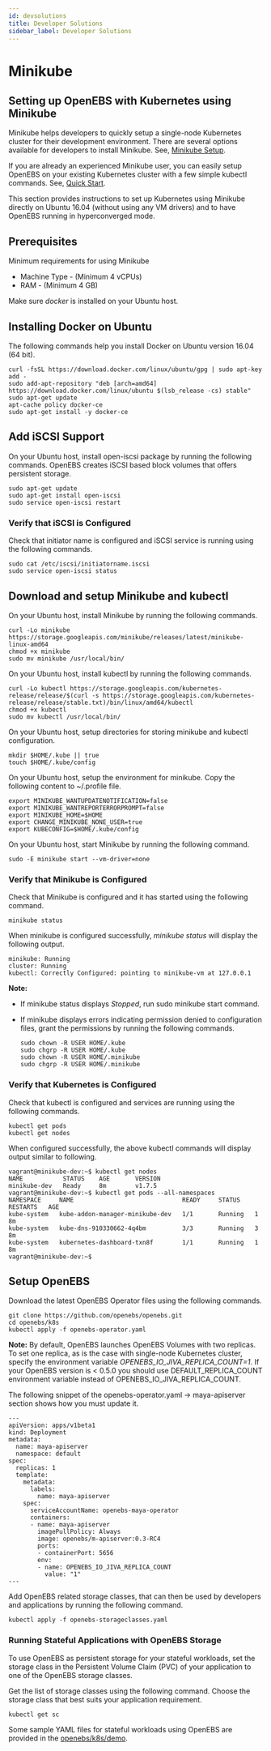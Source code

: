 ```yaml
---
id: devsolutions
title: Developer Solutions
sidebar_label: Developer Solutions
---
```


Minikube
========

## Setting up OpenEBS with Kubernetes using Minikube

Minikube helps developers to quickly setup a single-node Kubernetes cluster for their development environment. There are several options available for developers to install Minikube. See, [Minikube Setup](https://github.com/kubernetes/minikube).

If you are already an experienced Minikube user, you can easily setup OpenEBS on your existing Kubernetes cluster with a few simple kubectl commands. See, [Quick Start](https://github.com/kubernetes/minikube).

This section provides instructions to set up Kubernetes using Minikube directly on Ubuntu 16.04 (without using any VM drivers) and to have OpenEBS running in hyperconverged mode.

## Prerequisites

Minimum requirements for using Minikube

-   Machine Type - (Minimum 4 vCPUs)
-   RAM - (Minimum 4 GB)

Make sure *docker* is installed on your Ubuntu host.

## Installing Docker on Ubuntu

The following commands help you install Docker on Ubuntu version 16.04 (64 bit).

    curl -fsSL https://download.docker.com/linux/ubuntu/gpg | sudo apt-key add -
    sudo add-apt-repository "deb [arch=amd64] https://download.docker.com/linux/ubuntu $(lsb_release -cs) stable"
    sudo apt-get update
    apt-cache policy docker-ce
    sudo apt-get install -y docker-ce 

## Add iSCSI Support

On your Ubuntu host, install open-iscsi package by running the following commands. OpenEBS creates iSCSI based block volumes that offers persistent storage.  

    sudo apt-get update
    sudo apt-get install open-iscsi
    sudo service open-iscsi restart

### Verify that iSCSI is Configured

Check that initiator name is configured and iSCSI service is running using the following commands.

    sudo cat /etc/iscsi/initiatorname.iscsi
    sudo service open-iscsi status

## Download and setup Minikube and kubectl

On your Ubuntu host, install Minikube by running the following commands.

    curl -Lo minikube https://storage.googleapis.com/minikube/releases/latest/minikube-linux-amd64
    chmod +x minikube 
    sudo mv minikube /usr/local/bin/

On your Ubuntu host, install kubectl by running the following commands.

    curl -Lo kubectl https://storage.googleapis.com/kubernetes-release/release/$(curl -s https://storage.googleapis.com/kubernetes-release/release/stable.txt)/bin/linux/amd64/kubectl
    chmod +x kubectl 
    sudo mv kubectl /usr/local/bin/

On your Ubuntu host, setup directories for storing minikube and kubectl configuration. 

    mkdir $HOME/.kube || true
    touch $HOME/.kube/config

On your Ubuntu host, setup the environment for minikube. Copy the following content to \~/.profile file. 

    export MINIKUBE_WANTUPDATENOTIFICATION=false
    export MINIKUBE_WANTREPORTERRORPROMPT=false
    export MINIKUBE_HOME=$HOME
    export CHANGE_MINIKUBE_NONE_USER=true
    export KUBECONFIG=$HOME/.kube/config

On your Ubuntu host, start Minikube by running the following command. 

    sudo -E minikube start --vm-driver=none

### Verify that Minikube is Configured

Check that Minikube is configured and it has started using the following command.

    minikube status

When minikube is configured successfully, *minikube status* will display the following output.

    minikube: Running
    cluster: Running
    kubectl: Correctly Configured: pointing to minikube-vm at 127.0.0.1

**Note:**

- If minikube status displays *Stopped*, run sudo minikube start command.

- If minikube displays errors indicating permission denied to configuration files, grant the permissions by running the following commands.

    ```
    sudo chown -R USER HOME/.kube
    sudo chgrp -R USER HOME/.kube
    sudo chown -R USER HOME/.minikube
    sudo chgrp -R USER HOME/.minikube
    ```

### Verify that Kubernetes is Configured

Check that kubectl is configured and services are running using the following commands. 

    kubectl get pods
    kubectl get nodes

When configured successfully, the above kubectl commands will display output similar to following.

    vagrant@minikube-dev:~$ kubectl get nodes
    NAME           STATUS    AGE       VERSION
    minikube-dev   Ready     8m        v1.7.5
    vagrant@minikube-dev:~$ kubectl get pods --all-namespaces
    NAMESPACE     NAME                              READY     STATUS    RESTARTS   AGE
    kube-system   kube-addon-manager-minikube-dev   1/1       Running   1          8m
    kube-system   kube-dns-910330662-4q4bm          3/3       Running   3          8m
    kube-system   kubernetes-dashboard-txn8f        1/1       Running   1          8m
    vagrant@minikube-dev:~$ 

## Setup OpenEBS

Download the latest OpenEBS Operator files using the following commands.

    git clone https://github.com/openebs/openebs.git
    cd openebs/k8s
    kubectl apply -f openebs-operator.yaml

**Note:** By default, OpenEBS launches OpenEBS Volumes with two replicas. To set one replica, as is the case with single-node Kubernetes cluster, specify the environment variable *OPENEBS\_IO\_JIVA\_REPLICA\_COUNT=1*.
If your OpenEBS version is \< 0.5.0 you should use DEFAULT\_REPLICA\_COUNT environment variable instead of OPENEBS\_IO\_JIVA\_REPLICA\_COUNT.

The following snippet of the openebs-operator.yaml -\> maya-apiserver section shows how you must update it.

    ---
    apiVersion: apps/v1beta1
    kind: Deployment
    metadata:
      name: maya-apiserver
      namespace: default
    spec:
      replicas: 1
      template:
        metadata:
          labels:
            name: maya-apiserver
        spec:
          serviceAccountName: openebs-maya-operator
          containers:
          - name: maya-apiserver
            imagePullPolicy: Always
            image: openebs/m-apiserver:0.3-RC4
            ports:
            - containerPort: 5656
            env:
            - name: OPENEBS_IO_JIVA_REPLICA_COUNT
              value: "1"
    ---

Add OpenEBS related storage classes, that can then be used by developers and applications by running the following command.

    kubectl apply -f openebs-storageclasses.yaml

### Running Stateful Applications with OpenEBS Storage

To use OpenEBS as persistent storage for your stateful workloads, set the storage class in the Persistent Volume Claim (PVC) of your application to one of the OpenEBS storage classes.

Get the list of storage classes using the following command. Choose the storage class that best suits your application requirement.

    kubectl get sc

Some sample YAML files for stateful workloads using OpenEBS are provided in the [openebs/k8s/demo](openebs/k8s/demo).

<!-- Hotjar Tracking Code for https://docs.openebs.io -->
<script>
   (function(h,o,t,j,a,r){
       h.hj=h.hj||function(){(h.hj.q=h.hj.q||[]).push(arguments)};
       h._hjSettings={hjid:785693,hjsv:6};
       a=o.getElementsByTagName('head')[0];
       r=o.createElement('script');r.async=1;
       r.src=t+h._hjSettings.hjid+j+h._hjSettings.hjsv;
       a.appendChild(r);
   })(window,document,'https://static.hotjar.com/c/hotjar-','.js?sv=');
</script>

